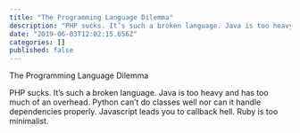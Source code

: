 ```yaml
---
title: "The Programming Language Dilemma"
description: "PHP sucks. It’s such a broken language. Java is too heavy and has too much of an overhead. Python can’t do classes well nor can it handle…"
date: "2019-06-03T12:02:15.656Z"
categories: []
published: false
---
```


The Programming Language Dilemma

PHP sucks. It’s such a broken language. Java is too heavy and has too much of an overhead. Python can’t do classes well nor can it handle dependencies properly. Javascript leads you to callback hell. Ruby is too minimalist.
